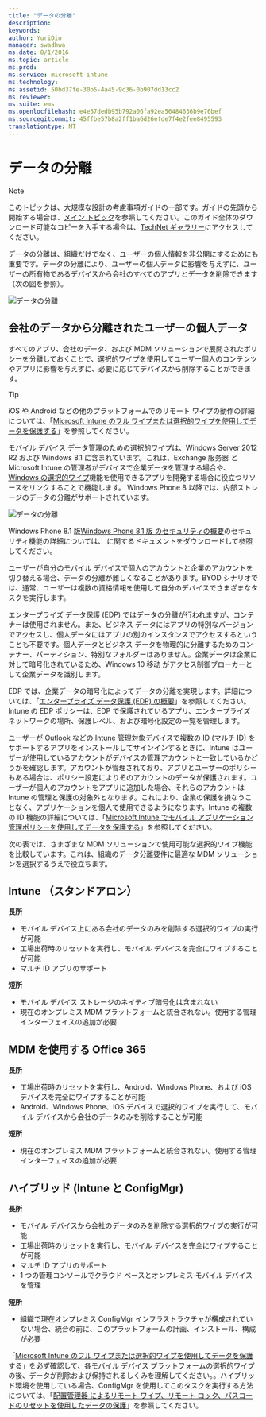 ```yaml
---
title: "データの分離"
description: 
keywords: 
author: YuriDio
manager: swadhwa
ms.date: 8/1/2016
ms.topic: article
ms.prod: 
ms.service: microsoft-intune
ms.technology: 
ms.assetid: 50bd37fe-30b5-4a45-9c36-0b907dd13cc2
ms.reviewer: 
ms.suite: ems
ms.openlocfilehash: e4e57dedb95b792a06fa92ea56484636b9e76bef
ms.sourcegitcommit: 45ffbe57b8a2ff1ba6d26efde7f4e2fee8495593
translationtype: MT
---
```

# <a name=""></a>データの分離

>[!NOTE]
>このトピックは、大規模な設計の考慮事項ガイドの一部です。ガイドの先頭から開始する場合は、[メイン トピック](mdm-design-considerations-guide.md)を参照してください。このガイド全体のダウンロード可能なコピーを入手する場合は、[TechNet ギャラリー](https://gallery.technet.microsoft.com/Mobile-Device-Management-7d401582)にアクセスしてください。

データの分離は、組織だけでなく、ユーザーの個人情報を非公開にするためにも重要です。データの分離により、ユーザーの個人データに影響を与えずに、ユーザーの所有物であるデバイスから会社のすべてのアプリとデータを削除できます （次の図を参照）。

![データの分離](./media/MDM_Figure_10.png)

## <a name=""></a>会社のデータから分離されたユーザーの個人データ

すべてのアプリ、会社のデータ、および MDM ソリューションで展開されたポリシーを分離しておくことで、選択的ワイプを使用してユーザー個人のコンテンツやアプリに影響を与えずに、必要に応じてデバイスから削除することができます。 

>[!TIP] 
> iOS や Android などの他のプラットフォームでのリモート ワイプの動作の詳細については、「[Microsoft Intune のフル ワイプまたは選択的ワイプを使用してデータを保護する](/intune/deploy-use/use-remote-wipe-to-help-protect-data-using-microsoft-intune)」を参照してください。 

モバイル デバイス データ管理のための選択的ワイプは、Windows Server 2012 R2 および Windows 8.1 に含まれています。これは、Exchange 服务器 と Microsoft Intune の管理者がデバイスで企業データを管理する場合や、[Windows の選択的ワイプ](https://technet.microsoft.com/library/dn486874.aspx)機能を使用できるアプリを開発する場合に役立つリソースをリンクすることで機能します。 Windows Phone 8 以降では、内部ストレージのデータの分離がサポートされています。

![データの分離](./media/MDM_Figure_11.png)

Windows Phone 8.1 版[Windows Phone 8.1 版 のセキュリティの概要](http://www.microsoft.com/download/details.aspx?id=42509)のセキュリティ機能の詳細については、 に関するドキュメントをダウンロードして参照してください。

ユーザーが自分のモバイル デバイスで個人のアカウントと企業のアカウントを切り替える場合、データの分離が難しくなることがあります。BYOD シナリオでは、通常、ユーザーは複数の資格情報を使用して自分のデバイスでさまざまなタスクを実行します。 

エンタープライズ データ保護 (EDP) ではデータの分離が行われますが、コンテナーは使用されません。また、ビジネス データにはアプリの特別なバージョンでアクセスし、個人データにはアプリの別のインスタンスでアクセスするということも不要です。個人データとビジネス データを物理的に分離するためのコンテナー、パーティション、特別なフォルダーはありません。企業データは企業に対して暗号化されているため、Windows 10 移动 がアクセス制御ブローカーとして企業データを識別します。 

EDP では、企業データの暗号化によってデータの分離を実現します。詳細については、「[エンタープライズ データ保護 (EDP) の概要](https://technet.microsoft.com/library/dn985838.aspx)」を参照してください。Intune の EDP ポリシーは、EDP で保護されているアプリ、エンタープライズ ネットワークの場所、保護レベル、および暗号化設定の一覧を管理します。

ユーザーが Outlook などの Intune 管理対象デバイスで複数の ID (マルチ ID) をサポートするアプリをインストールしてサインインするときに、Intune はユーザーが使用しているアカウントがデバイスの管理アカウントと一致しているかどうかを確認します。アカウントが管理されており、アプリとユーザーのポリシーもある場合は、ポリシー設定によりそのアカウントのデータが保護されます。ユーザーが個人のアカウントをアプリに追加した場合、それらのアカウントは Intune の管理と保護の対象外となります。これにより、企業の保護を損なうことなく、アプリケーションを個人で使用できるようになります。Intune の複数の ID 機能の詳細については、「[Microsoft Intune でモバイル アプリケーション管理ポリシーを使用してデータを保護する](/intune/deploy-use/configure-and-deploy-mobile-application-management-policies-in-the-microsoft-intune-console)」を参照してください。 

次の表では、さまざまな MDM ソリューションで使用可能な選択的ワイプ機能を比較しています。これは、組織のデータ分離要件に最適な MDM ソリューションを選択するうえで役立ちます。

## <a name="intune-"></a>Intune （スタンドアロン）

**長所**

- モバイル デバイス上にある会社のデータのみを削除する選択的ワイプの実行が可能
- 工場出荷時のリセットを実行し、モバイル デバイスを完全にワイプすることが可能
- マルチ ID アプリのサポート

**短所**

- モバイル デバイス ストレージのネイティブ暗号化は含まれない
- 現在のオンプレミス MDM プラットフォームと統合されない。使用する管理インターフェイスの追加が必要

## <a name="mdm-office-365"></a>MDM を使用する Office 365

**長所**

- 工場出荷時のリセットを実行し、Android、Windows Phone、および iOS デバイスを完全にワイプすることが可能
- Android、Windows Phone、iOS デバイスで選択的ワイプを実行して、モバイル デバイスから会社のデータのみを削除することが可能

**短所**

- 現在のオンプレミス MDM プラットフォームと統合されない。使用する管理インターフェイスの追加が必要

## <a name="-intune-configmgr"></a>ハイブリッド (Intune と ConfigMgr)

**長所**

- モバイル デバイスから会社のデータのみを削除する選択的ワイプの実行が可能
- 工場出荷時のリセットを実行し、モバイル デバイスを完全にワイプすることが可能
- マルチ ID アプリのサポート
- 1 つの管理コンソールでクラウド ベースとオンプレミス モバイル デバイスを管理

**短所**

- 組織で現在オンプレミス ConfigMgr インフラストラクチャが構成されていない場合、統合の前に、このプラットフォームの計画、インストール、構成が必要

「[Microsoft Intune のフル ワイプまたは選択的ワイプを使用してデータを保護する](/intune/deploy-use/use-remote-wipe-to-help-protect-data-using-microsoft-intune)」を必ず確認して、各モバイル デバイス プラットフォームの選択的ワイプの後、データが削除および保持されるしくみを理解してください。。ハイブリッド環境を使用している場合、ConfigMgr を使用してこのタスクを実行する方法については、「[配置管理器 によるリモート ワイプ、リモート ロック、パスコードのリセットを使用したデータの保護](https://technet.microsoft.com/library/dn956981.aspx)」を参照してください。
